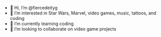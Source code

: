 - 👋 Hi, I’m @fiercedeityg
- 👀 I’m interested in Star Wars, Marvel, video games, music, tattoos, and coding
- 🌱 I’m currently learning coding
- 💞️ I’m looking to collaborate on video game projects


<!---
fiercedeityg/fiercedeityg is a ✨ special ✨ repository because its `README.md` (this file) appears on your GitHub profile.
You can click the Preview link to take a look at your changes.
--->
